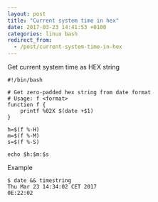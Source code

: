 ```yaml
---
layout: post
title: "Current system time in hex"
date: 2017-03-23 14:41:53 +0100
categories: linux bash
redirect_from:
  - /post/current-system-time-in-hex
---
```


Get current system time as HEX string

    #!/bin/bash

    # Get zero-padded hex string from date format
    # Usage: f <format>
    function f {
    	printf %02X $(date +$1)
    }

    h=$(f %-H)
    m=$(f %-M)
    s=$(f %-S)

    echo $h:$m:$s

Example

    $ date && timestring
    Thu Mar 23 14:34:02 CET 2017
    0E:22:02